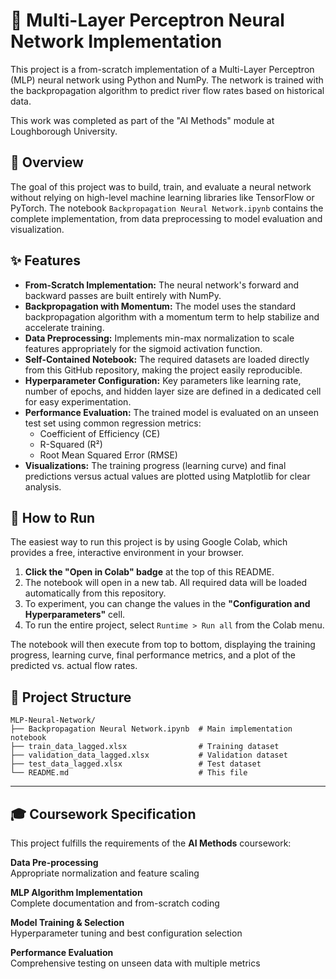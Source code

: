 # 🧠 Multi-Layer Perceptron Neural Network Implementation

This project is a from-scratch implementation of a Multi-Layer Perceptron (MLP) neural network using Python and NumPy. The network is trained with the backpropagation algorithm to predict river flow rates based on historical data.

This work was completed as part of the "AI Methods" module at Loughborough University.

## 🎯 Overview

The goal of this project was to build, train, and evaluate a neural network without relying on high-level machine learning libraries like TensorFlow or PyTorch. The notebook `Backpropagation Neural Network.ipynb` contains the complete implementation, from data preprocessing to model evaluation and visualization.

## ✨ Features

- **From-Scratch Implementation:** The neural network's forward and backward passes are built entirely with NumPy.
- **Backpropagation with Momentum:** The model uses the standard backpropagation algorithm with a momentum term to help stabilize and accelerate training.
- **Data Preprocessing:** Implements min-max normalization to scale features appropriately for the sigmoid activation function.
- **Self-Contained Notebook:** The required datasets are loaded directly from this GitHub repository, making the project easily reproducible.
- **Hyperparameter Configuration:** Key parameters like learning rate, number of epochs, and hidden layer size are defined in a dedicated cell for easy experimentation.
- **Performance Evaluation:** The trained model is evaluated on an unseen test set using common regression metrics:
  - Coefficient of Efficiency (CE)
  - R-Squared (R²)
  - Root Mean Squared Error (RMSE)
- **Visualizations:** The training progress (learning curve) and final predictions versus actual values are plotted using Matplotlib for clear analysis.

## 🚀 How to Run

The easiest way to run this project is by using Google Colab, which provides a free, interactive environment in your browser.

1. **Click the "Open in Colab" badge** at the top of this README.
2. The notebook will open in a new tab. All required data will be loaded automatically from this repository.
3. To experiment, you can change the values in the **"Configuration and Hyperparameters"** cell.
4. To run the entire project, select `Runtime > Run all` from the Colab menu.

The notebook will then execute from top to bottom, displaying the training progress, learning curve, final performance metrics, and a plot of the predicted vs. actual flow rates.

## 📁 Project Structure

```
MLP-Neural-Network/
├── Backpropagation Neural Network.ipynb  # Main implementation notebook
├── train_data_lagged.xlsx                # Training dataset
├── validation_data_lagged.xlsx           # Validation dataset
├── test_data_lagged.xlsx                 # Test dataset
└── README.md                             # This file
```

---

## 🎓 Coursework Specification

This project fulfills the requirements of the **AI Methods** coursework:

**Data Pre-processing**  
Appropriate normalization and feature scaling

**MLP Algorithm Implementation**  
Complete documentation and from-scratch coding

**Model Training & Selection**  
Hyperparameter tuning and best configuration selection

**Performance Evaluation**  
Comprehensive testing on unseen data with multiple metrics
